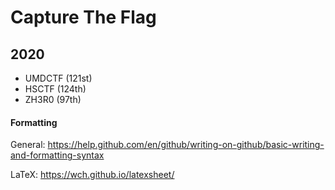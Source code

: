 # Capture The Flag

## 2020
- UMDCTF (121st)
- HSCTF (124th)
- ZH3R0 (97th)

#### Formatting
General: https://help.github.com/en/github/writing-on-github/basic-writing-and-formatting-syntax

LaTeX: https://wch.github.io/latexsheet/
